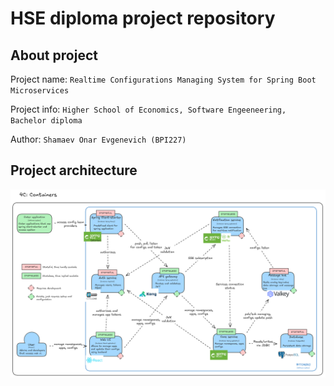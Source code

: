 # HSE diploma project repository

## About project

Project name: `Realtime Configurations Managing System for Spring Boot Microservices`

Project info: `Higher School of Economics, Software Engeeneering, Bachelor diploma`

Author: `Shamaev Onar Evgenevich (BPI227)`

## Project architecture

![C4: Containers](c4_containers.png)
